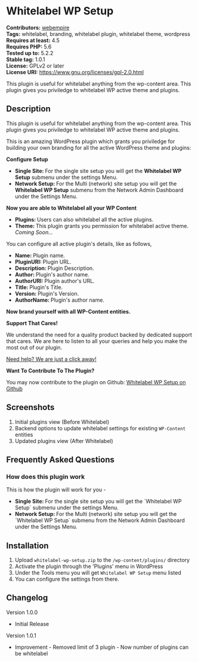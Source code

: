 # Whitelabel WP Setup #
**Contributors:** [webempire](https://profiles.wordpress.org/webempire)  
**Tags:** whitelabel, branding, whitelabel plugin, whitelabel theme, wordpress  
**Requires at least:** 4.5  
**Requires PHP:** 5.6  
**Tested up to:** 5.2.2  
**Stable tag:** 1.0.1  
**License:** GPLv2 or later  
**License URI:** https://www.gnu.org/licenses/gpl-2.0.html  

This plugin is useful for whitelabel anything from the wp-content area. This plugin gives you priviledge to whitelabel WP active theme and plugins.

## Description ##

This plugin is useful for whitelabel anything from the wp-content area. This plugin gives you priviledge to whitelabel WP active theme and plugins.

This is an amazing WordPress plugin which grants you priviledge for building your own branding for all the active WordPress theme and plugins:

<strong> Configure Setup </strong>

<ul>
 	<li> <strong> Single Site: </strong> For the single site setup you will get the <strong>Whitelabel WP Setup</strong> submenu under the settings Menu. </li>
 	<li> <strong> Network Setup: </strong> For the Multi (network) site setup you will get the <strong>Whitelabel WP Setup</strong> submenu from the Network Admin Dashboard under the Settings Menu. </li>
</ul>

<strong> Now you are able to Whitelabel all your WP Content </strong>

<ul>
	<li> <strong> Plugins: </strong> Users can also whitelabel all the active plugins. </li>
 	<li> <strong> Theme: </strong> This plugin grants you permission for whitelabel active theme. <em> Coming Soon...</em> </li>
</ul>

You can configure all active plugin's details, like as follows,

<ul>
 	<li> <strong> Name: </strong> Plugin name. </li>
 	<li> <strong> PluginURI: </strong> Plugin URL. </li>
    <li> <strong> Description: </strong> Plugin Description. </li>
    <li> <strong> Author: </strong> Plugin's author name. </li>
    <li> <strong> AuthorURI: </strong> Plugin author's URL. </li>
    <li> <strong> Title: </strong> Plugin's Title. </li>
	<li> <strong> Version: </strong> Plugin's Version. </li>
    <li> <strong> AuthorName: </strong> Plugin's author name. </li>
</ul>

<strong> Now brand yourself with all WP-Content entities. </strong>

<strong>Support That Cares!</strong>

We understand the need for a quality product backed by dedicated support that cares. We are here to listen to all your queries and help you make the most out of our plugin.

<a href="https://webempire.org.in/support/?utm_source=google&utm_medium=email&utm_campaign=whitelabel-wp-setup" target="_blank" rel=""> Need help? We are just a click away! </a>

<strong> Want To Contribute To The Plugin? </strong>

You may now contribute to the plugin on Github: <a href="https://github.com/web-empire/whitelabel-wp-setup" target="_blank" rel="">Whitelabel WP Setup on Github</a>

## Screenshots ##

1. Initial plugins view (Before Whitelabel)
2. Backend options to update whitelabel settings for existing  `WP-Content` entities
3. Updated plugins view (After Whitelabel)

## Frequently Asked Questions ##

### How does this plugin work ###

This is how the plugin will work for you -

<ul>
 	<li> <strong> Single Site: </strong> For the single site setup you will get the `Whitelabel WP Setup` submenu under the settings Menu. </li>
 	<li> <strong> Network Setup: </strong> For the Multi (network) site setup you will get the `Whitelabel WP Setup` submenu from the Network Admin Dashboard under the Settings Menu. </li>
</ul>

## Installation ##

1. Upload `whitelabel-wp-setup.zip` to the `/wp-content/plugins/` directory
2. Activate the plugin through the 'Plugins' menu in WordPress
3. Under the Tools menu you will get `Whitelabel WP Setup` menu listed
4. You can configure the settings from there.

## Changelog ##
Version 1.0.0
* Initial Release

Version 1.0.1
* Improvement - Removed limit of 3 plugin - Now number of plugins can be whitelabel